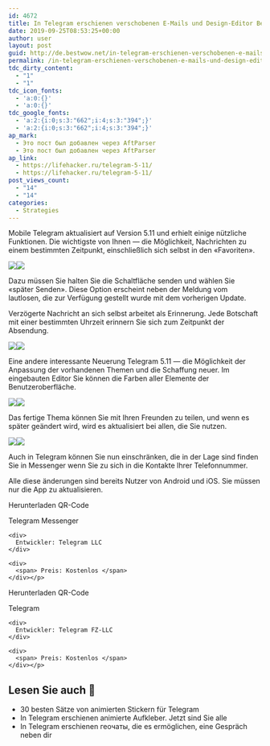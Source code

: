 ```yaml
---
id: 4672
title: In Telegram erschienen verschobenen E-Mails und Design-Editor Benutzeroberfläche
date: 2019-09-25T08:53:25+00:00
author: user
layout: post
guid: http://de.bestwow.net/in-telegram-erschienen-verschobenen-e-mails-und-design-editor-benutzeroberflache/
permalink: /in-telegram-erschienen-verschobenen-e-mails-und-design-editor-benutzeroberflache/
tdc_dirty_content:
  - "1"
  - "1"
tdc_icon_fonts:
  - 'a:0:{}'
  - 'a:0:{}'
tdc_google_fonts:
  - 'a:2:{i:0;s:3:"662";i:4;s:3:"394";}'
  - 'a:2:{i:0;s:3:"662";i:4;s:3:"394";}'
ap_mark:
  - Это пост был добавлен через AftParser
  - Это пост был добавлен через AftParser
ap_link:
  - https://lifehacker.ru/telegram-5-11/
  - https://lifehacker.ru/telegram-5-11/
post_views_count:
  - "14"
  - "14"
categories:
  - Strategies
---
```

Mobile Telegram aktualisiert auf Version 5.11 und erhielt einige nützliche Funktionen. Die wichtigste von Ihnen — die Möglichkeit, Nachrichten zu einem bestimmten Zeitpunkt, einschließlich sich selbst in den «Favoriten».

![](http://de.bestwow.net/wp-content/uploads/2019/09/v-telegram-poyavilis-otlozhennye-soobscheniya-i-redaktor-tem-interfeysa-1.jpg)![](http://de.bestwow.net/wp-content/uploads/2019/09/v-telegram-poyavilis-otlozhennye-soobscheniya-i-redaktor-tem-interfeysa-2.jpg) 

Dazu müssen Sie halten Sie die Schaltfläche senden und wählen Sie «später Senden». Diese Option erscheint neben der Meldung vom lautlosen, die zur Verfügung gestellt wurde mit dem vorherigen Update.

Verzögerte Nachricht an sich selbst arbeitet als Erinnerung. Jede Botschaft mit einer bestimmten Uhrzeit erinnern Sie sich zum Zeitpunkt der Absendung.

![](http://de.bestwow.net/wp-content/uploads/2019/09/v-telegram-poyavilis-otlozhennye-soobscheniya-i-redaktor-tem-interfeysa-3.jpg)![](http://de.bestwow.net/wp-content/uploads/2019/09/v-telegram-poyavilis-otlozhennye-soobscheniya-i-redaktor-tem-interfeysa-4.jpg) 

Eine andere interessante Neuerung Telegram 5.11 — die Möglichkeit der Anpassung der vorhandenen Themen und die Schaffung neuer. Im eingebauten Editor Sie können die Farben aller Elemente der Benutzeroberfläche.

![](http://de.bestwow.net/wp-content/uploads/2019/09/v-telegram-poyavilis-otlozhennye-soobscheniya-i-redaktor-tem-interfeysa-5.jpg)![](http://de.bestwow.net/wp-content/uploads/2019/09/v-telegram-poyavilis-otlozhennye-soobscheniya-i-redaktor-tem-interfeysa-6.jpg) 

Das fertige Thema können Sie mit Ihren Freunden zu teilen, und wenn es später geändert wird, wird es aktualisiert bei allen, die Sie nutzen.

![](http://de.bestwow.net/wp-content/uploads/2019/09/v-telegram-poyavilis-otlozhennye-soobscheniya-i-redaktor-tem-interfeysa-7.jpg)![](http://de.bestwow.net/wp-content/uploads/2019/09/v-telegram-poyavilis-otlozhennye-soobscheniya-i-redaktor-tem-interfeysa-8.jpg) 

Auch in Telegram können Sie nun einschränken, die in der Lage sind finden Sie in Messenger wenn Sie zu sich in die Kontakte Ihrer Telefonnummer.

Alle diese änderungen sind bereits Nutzer von Android und iOS. Sie müssen nur die App zu aktualisieren.

<div>
  <div>
  </div>
  
  <div>
  </div>
  
  <div>
    <div>
      Herunterladen <span>QR-Code </span>
    </div></p>
  </div>
  
  <div>
    <div>
      Telegram Messenger
    </div>
    
    <div>
      Entwickler: Telegram LLC
    </div>
    
    <div>
      <span> Preis: Kostenlos </span>
    </div></p>
  </div></p>
</div>

<div>
  <div>
  </div>
  
  <div>
  </div>
  
  <div>
    <div>
      Herunterladen <span>QR-Code </span>
    </div></p>
  </div>
  
  <div>
    <div>
      Telegram
    </div>
    
    <div>
      Entwickler: Telegram FZ-LLC
    </div>
    
    <div>
      <span> Preis: Kostenlos </span>
    </div></p>
  </div></p>
</div>

<div>
  <h2 class="read-also__title">
    <span>Lesen Sie auch</span> <span>🧐 </span>
  </h2>
  
  <ul class="read-also__list">
    <li>
      30 besten Sätze von animierten Stickern für Telegram
    </li>
    <li>
      In Telegram erschienen animierte Aufkleber. Jetzt sind Sie alle
    </li>
    <li>
      In Telegram erschienen геочаты, die es ermöglichen, eine Gespräch neben dir
    </li>
  </ul>
</div>